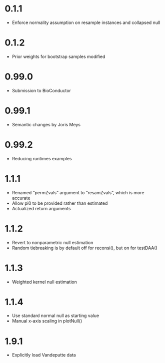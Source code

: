 
# 0.1.1

  - Enforce normality assumption on resample instances and collapsed
    null

# 0.1.2

  - Prior weights for bootstrap samples modified

# 0.99.0

  - Submission to BioConductor

# 0.99.1

  - Semantic changes by Joris Meys

# 0.99.2

  - Reducing runtimes examples

# 1.1.1

  - Renamed “permZvals” argument to “resamZvals”, which is more accurate
  - Allow pi0 to be provided rather than estimated
  - Actualized return arguments

# 1.1.2

  - Revert to nonparametric null estimation
  - Random tiebreaking is by default off for reconsi(), but on for
    testDAA()

# 1.1.3

  - Weighted kernel null estimation

# 1.1.4

  - Use standard normal null as starting value
  - Manual x-axis scaling in plotNull()
  
# 1.9.1

 - Explicitly load Vandeputte data
